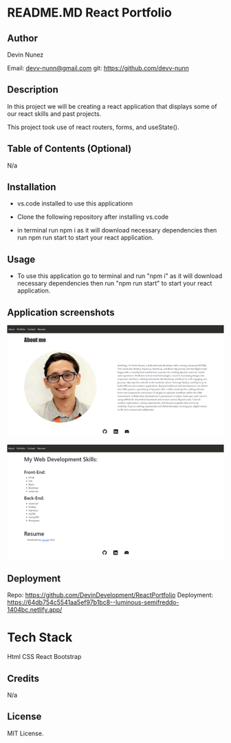 # README.MD React Portfolio

## Author

Devin Nunez

Email: devv-nunn@gmail.com
git: https://github.com/devv-nunn

## Description

In this project we will be creating a react application that displays some of our react skills and past projects.

This project took use of react routers, forms, and useState(). 

## Table of Contents (Optional)

N/a

## Installation

- vs.code installed to use this applicationn

- Clone the following repository after installing vs.code 

- in terminal run npm i as it will download necessary dependencies then run npm run start to start your react application.

## Usage

- To use this application go to terminal and run "npm i" as it will download necessary dependencies then run "npm run start" to start your react application.

## Application screenshots
![Website screenshot](./src/assets/images/Capture1.PNG)

![Website screenshot](./src/assets/images/Capture2.PNG)


## Deployment

Repo: https://github.com/DevinDevelopment/ReactPortfolio
Deployment: https://64db754c5541aa5ef97b1bc8--luminous-semifreddo-1404bc.netlify.app/

# Tech Stack

Html
CSS
React
Bootstrap

## Credits

N/a

## License

MIT License.